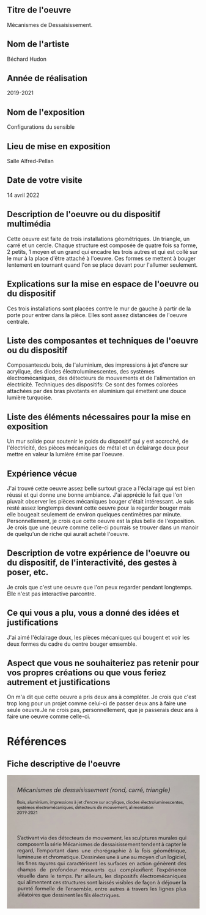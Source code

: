 ## Titre de l'oeuvre
 Mécanismes de Dessaisissement.


## Nom de l'artiste
 Béchard Hudon

## Année de réalisation
2019-2021

## Nom de l'exposition
Configurations du sensible

## Lieu de mise en exposition 
Salle Alfred-Pellan

## Date de votre visite
14 avril 2022

## Description de l'oeuvre ou du dispositif multimédia

Cette oeuvre est faite de trois installations géométriques. Un triangle, un carré et un cercle. Chaque structure est composée de quatre fois sa forme, 2 petits, 1 moyen et un grand qui encadre les trois autres et qui est collé sur le mur à la place d'être attaché à l'oeuvre. Ces formes se mettent à bouger lentement en tournant quand l'on se place devant pour l'allumer seulement.
## Explications sur la mise en espace de l'oeuvre ou du dispositif

Ces trois installations sont placées contre le mur de gauche à partir de la porte pour entrer dans la pièce. Elles sont assez distancées de l'oeuvre centrale.

## Liste des composantes et techniques de l'oeuvre ou du dispositif
Composantes:du bois, de l'aluminium, des impressions à jet d'encre sur acrylique, des diodes électroluminescentes, des systèmes électromécaniques, des détecteurs de mouvements et de l'alimentation en électricité. Techniques des dispositifs: Ce sont des formes colorées attachées par des bras pivotants en aluminium qui émettent une douce lumière turquoise.

## Liste des éléments nécessaires pour la mise en exposition
Un mur solide pour soutenir le poids du dispositif qui y est accroché, de l'électricité, des pièces mécaniques de métal et un éclairarge doux pour mettre en valeur la lumière émise par l'oeuvre.

## Expérience vécue 
J'ai trouvé cette oeuvre assez belle surtout grace a l'éclairage qui est bien réussi et qui donne une bonne ambiance. J'ai apprécié le fait que l'on piuvait observer les pièces mécaniques bouger c'était intéressant. Je suis resté assez longtemps devant cette oeuvre pour la regarder bouger mais elle bougeait seulement de environ quelques centimètres par minute. Personnellement, je crois que cette oeuvre est la plus belle de l'exposition. Je crois que une oeuvre comme celle-ci pourrais se trouver dans un manoir de quelqu'un de riche qui aurait acheté l'oeuvre.

## Description de votre expérience de l'oeuvre ou du dispositif, de l'interactivité, des gestes à poser, etc.
Je crois que c'est une oeuvre que l'on peux regarder pendant longtemps. Elle n'est pas interactive parcontre.

## Ce qui vous a plu, vous a donné des idées et justifications
J'ai aimé l'éclairage doux, les pièces mécaniques qui bougent et voir les deux formes du cadre du centre bouger emsemble.

## Aspect que vous ne souhaiteriez pas retenir pour vos propres créations ou que vous feriez autrement et justifications
On m'a dit que cette oeuvre a pris deux ans à compléter. Je crois que c'est trop long pour un projet comme celui-ci de passer deux ans à faire une seule oeuvre.Je ne crois pas, personnellement, que je passerais deux ans à faire une oeuvre comme celle-ci.

# Références

## Fiche descriptive de l'oeuvre
![ficheoeuvremecanisme](https://github.com/guillaume1122/portfolio_guillaume1122/blob/main/Configurations_sensible_mecanismes_dessaisissement/medias/fiche_oeuvre_mecanisme.jpg)
